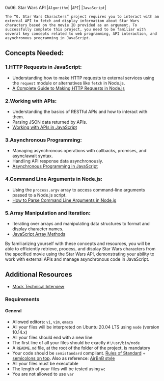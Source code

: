 0x06. Star Wars API
|`Algorithm`| |`API`| |`JavaScript`|

`The “0. Star Wars Characters” project requires you to interact with an external API to fetch and display information about Star Wars characters based on the movie ID provided as an argument. To successfully complete this project, you need to be familiar with several key concepts related to web programming, API interaction, and asynchronous programming in JavaScript.`

## Concepts Needed:
###  1.HTTP Requests in JavaScript:

- Understanding how to make HTTP requests to external services using the `request` module or alternatives like `fetch` in Node.js.
- [A Complete Guide to Making HTTP Requests in Node.js](https://intranet.alxswe.com/rltoken/iRse23lnV4gAsD9JJTJMMQ)
### 2.Working with APIs:

- Understanding the basics of RESTful APIs and how to interact with them.
- Parsing JSON data returned by APIs.
- [Working with APIs in JavaScript](https://intranet.alxswe.com/rltoken/KyGS_uB68mLaP5irrH8JVA)
### 3.Asynchronous Programming:

- Managing asynchronous operations with callbacks, promises, and async/await syntax.
- Handling API response data asynchronously.
- [Asynchronous Programming in JavaScript](https://intranet.alxswe.com/rltoken/tdKMGJrRstCkXSReNfRFpQ)
### 4.Command Line Arguments in Node.js:

- Using the `process.argv` array to access command-line arguments passed to a Node.js script.
- [How to Parse Command Line Arguments in Node.js](https://intranet.alxswe.com/rltoken/oWBOWJZLF_D9GfOydPz6Kg)
### 5.Array Manipulation and Iteration:

- Iterating over arrays and manipulating data structures to format and display character names.
- [JavaScript Array Methods](https://intranet.alxswe.com/rltoken/8zdG036OYYvVco_AZTExoA)

By familiarizing yourself with these concepts and resources, you will be able to efficiently retrieve, process, and display Star Wars characters from the specified movie using the Star Wars API, demonstrating your ability to work with external APIs and manage asynchronous code in JavaScript.

## Additional Resources
- [Mock Technical Interview](https://intranet.alxswe.com/rltoken/du6hlPQm6qi4A7eEursNhQ)
### Requirements
#### General
- Allowed editors: `vi`, `vim`, `emacs`
- All your files will be interpreted on Ubuntu 20.04 LTS using `node` (version 10.14.x)
- All your files should end with a new line
- The first line of all your files should be exactly `#!/usr/bin/node`
- A `README.md` file, at the root of the folder of the project, is mandatory
- Your code should be `semistandard` compliant. [Rules of Standard](https://intranet.alxswe.com/rltoken/9P3gH5mVdJCEKL87E-IMaA) + [semicolons on top](https://intranet.alxswe.com/rltoken/WjMvQfBMKBdsNUuHyg55Dw). Also as reference: [AirBnB style](https://intranet.alxswe.com/rltoken/Xp81RT-Sfi7uE_kNCSXunw)
- All your files must be executable
- The length of your files will be tested using `wc`
- You are not allowed to use `var`
